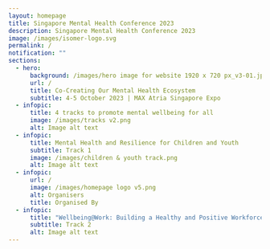 ```yaml
---
layout: homepage
title: Singapore Mental Health Conference 2023
description: Singapore Mental Health Conference 2023
image: /images/isomer-logo.svg
permalink: /
notification: ""
sections:
  - hero:
      background: /images/hero image for website 1920 x 720 px_v3-01.jpg
      url: /
      title: Co-Creating Our Mental Health Ecosystem
      subtitle: 4-5 October 2023 | MAX Atria Singapore Expo
  - infopic:
      title: 4 tracks to promote mental wellbeing for all
      image: /images/tracks v2.png
      alt: Image alt text
  - infopic:
      title: Mental Health and Resilience for Children and Youth
      subtitle: Track 1
      image: /images/children & youth track.png
      alt: Image alt text
  - infopic:
      url: /
      image: /images/homepage logo v5.png
      alt: Organisers
      title: Organised By
  - infopic:
      title: "Wellbeing@Work: Building a Healthy and Positive Workforce"
      subtitle: Track 2
      alt: Image alt text
---
```

